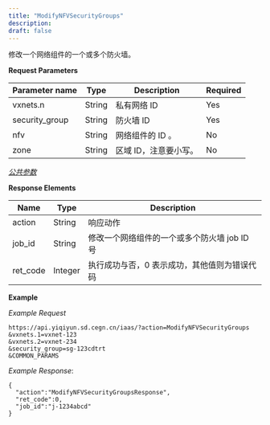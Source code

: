```yaml
---
title: "ModifyNFVSecurityGroups"
description: 
draft: false
---
```




修改一个网络组件的一个或多个防火墙。

**Request Parameters**

| Parameter name | Type | Description | Required |
| --- | --- | --- | --- |
| vxnets.n | String | 私有网络 ID | Yes |
| security_group | String | 防火墙 ID | Yes |
| nfv | String | 网络组件的 ID 。 | No |
| zone | String | 区域 ID，注意要小写。 | No |

[_公共参数_](../../../parameters/)

**Response Elements**

| Name | Type | Description |
| --- | --- | --- |
| action | String | 响应动作 |
| job_id | String | 修改一个网络组件的一个或多个防火墙 job ID 号 |
| ret_code | Integer | 执行成功与否，0 表示成功，其他值则为错误代码 |

**Example**

_Example Request_

```
https://api.yiqiyun.sd.cegn.cn/iaas/?action=ModifyNFVSecurityGroups
&vxnets.1=vxnet-123
&vxnets.2=vxnet-234
&security_group=sg-123cdtrt
&COMMON_PARAMS
```

_Example Response_:

```
{
  "action":"ModifyNFVSecurityGroupsResponse",
  "ret_code":0,
  "job_id":"j-1234abcd"
}
```
